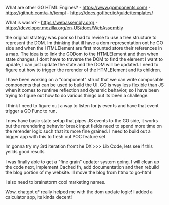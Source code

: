 What are other GO HTML Engines?
    - https://www.gomponents.com/
    - https://github.com/a-h/templ
    - https://docs.gofiber.io/guide/templates/

What is wasm?
    - https://webassembly.org/
    - https://developer.mozilla.org/en-US/docs/WebAssembly

the original strategy was poor so I had to revise to use a tree structure to represent the DOM.
Im thinking that ill have a dom representation ont he GO side and when the HTMLElement are first mounted store their references in a map.
The idea is to link the GODom to the HTMLElement and then when state changes, I dont have to traverse the DOM to find the element I want to update, I can just update the state and the DOM will be updated.
I need to figure out how to trigger the rerender of the HTMLElement and its children.

I have been working on a "component" struct that we can write composable components that can be used to build the UI.
GO is way less flexible than JS when it comes to runtime reflection and dynamic behavior, so I have been trying to figure out how to do various things but its been a challenge.

I think I need to figure out a way to listen for js events and have that event trigger a GO Func to run.


I now have basic state setup that pipes JS events to the GO side, it works but the rerendering behavior break input fields
need to spend more time on the rerender logic such that its more fine grained. 
I need to build out a bigger app with this to flesh out POC feature set


Im gonna try my 3rd iteration fromt he DX >>> Lib Code, lets see if this yeilds good results

I was finally able to get a "fine grain" updater system going. I will clean up the code next, implement Cached fn, add documentation and then rebuild the blog portion of my website. Ill move the blog from htmx to go-html

I also need to brainstorm cool marketing names.

Wow, chatgpt q* really helped me with the dom update logic! I added a calculator app, its kinda decent!